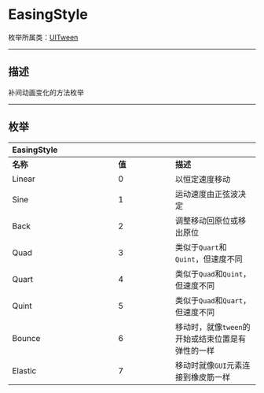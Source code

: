 # EasingStyle

枚举所属类：[UITween](/Api/Class/Animation/SceneTweenObject.md)

------------------------------------------------------------------------------------------
## 描述

补间动画变化的方法枚举

------------------------------------------------------------------------------------------
## 枚举

|<div style="width:200px">EasingStyle</div>|<div style="width:100px"></div>|<div style="width:100px"></div>|
|:---   |:---|:---|
|**名称**   |**值**  |**描述**|
|Linear   |0   |以恒定速度移动|
|Sine|1   |运动速度由正弦波决定|
|Back  |2   |调整移动回原位或移出原位|
|Quad  |3   |类似于`Quart`和`Quint`，但速度不同|
|Quart  |4   |类似于`Quad`和`Quint`，但速度不同|
|Quint  |5   |类似于`Quad`和`Quart`，但速度不同|
|Bounce  |6   |移动时，就像`tween`的开始或结束位置是有弹性的一样|
|Elastic  |7   |移动时就像`GUI`元素连接到橡皮筋一样|
